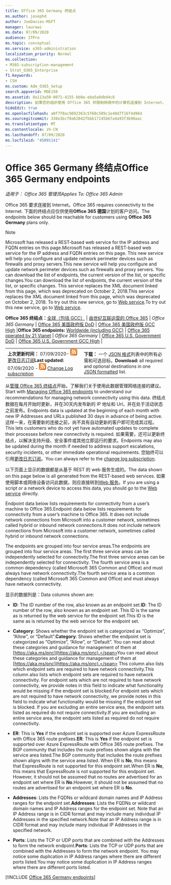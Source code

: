 ```yaml
---
title: Office 365 Germany 终结点
ms.author: josephd
author: JoeDavies-MSFT
manager: laurawi
ms.date: 07/09/2020
audience: ITPro
ms.topic: conceptual
ms.service: o365-administration
localization_priority: Normal
ms.collection:
- M365-subscription-management
- Strat_O365_Enterprise
f1.keywords:
- CSH
ms.custom: Adm_O365_Setup
search.appverid: MOE150
ms.assetid: 8a113a50-0071-4155-bb8e-eba5a8dbd4c8
description: 如果您的组织使用 Office 365 并限制网络中的计算机连接到 Internet，则在下面您将找到您应在出站允许列表中包含的终结点 (Fqdn、端口、Url 以及 IPv4 和 IPv6 地址范围) ，以确保您的计算机可以成功使用 Office 365。
hideEdit: true
ms.openlocfilehash: a0f7f0ac9892363c5f60c509c1e48d7f16f4d96d
ms.sourcegitcommit: 338e3bcf0a62842fbbb17145b67a4a93f3b90aac
ms.translationtype: MT
ms.contentlocale: zh-CN
ms.lasthandoff: 07/09/2020
ms.locfileid: "45091141"
---
```

# <a name="office-365-germany-endpoints"></a><span data-ttu-id="16334-103">Office 365 Germany 终结点</span><span class="sxs-lookup"><span data-stu-id="16334-103">Office 365 Germany endpoints</span></span>

 <span data-ttu-id="16334-104">*适用于： Office 365 管理员*</span><span class="sxs-lookup"><span data-stu-id="16334-104">*Applies To: Office 365 Admin*</span></span>

<span data-ttu-id="16334-105">Office 365 要求连接到 Internet。</span><span class="sxs-lookup"><span data-stu-id="16334-105">Office 365 requires connectivity to the Internet.</span></span> <span data-ttu-id="16334-106">下面的终结点应仅供使用**Office 365 德国**计划的客户访问。</span><span class="sxs-lookup"><span data-stu-id="16334-106">The endpoints below should be reachable for customers using **Office 365 Germany** plans only.</span></span>
  
> [!NOTE]
> <span data-ttu-id="16334-107">Microsoft has released a REST-based web service for the IP address and FQDN entries on this page.</span><span class="sxs-lookup"><span data-stu-id="16334-107">Microsoft has released a REST-based web service for the IP address and FQDN entries on this page.</span></span> <span data-ttu-id="16334-108">This new service will help you configure and update network perimeter devices such as firewalls and proxy servers.</span><span class="sxs-lookup"><span data-stu-id="16334-108">This new service will help you configure and update network perimeter devices such as firewalls and proxy servers.</span></span> <span data-ttu-id="16334-109">You can download the list of endpoints, the current version of the list, or specific changes.</span><span class="sxs-lookup"><span data-stu-id="16334-109">You can download the list of endpoints, the current version of the list, or specific changes.</span></span> <span data-ttu-id="16334-110">This service replaces the XML document linked from this page, which was deprecated on October 2, 2018.</span><span class="sxs-lookup"><span data-stu-id="16334-110">This service replaces the XML document linked from this page, which was deprecated on October 2, 2018.</span></span> <span data-ttu-id="16334-111">To try out this new service, go to [Web service](office-365-ip-web-service.md).</span><span class="sxs-lookup"><span data-stu-id="16334-111">To try out this new service, go to [Web service](office-365-ip-web-service.md).</span></span>
 
 <span data-ttu-id="16334-112">**Office 365 终结点：**[全球（包括 GCC）](urls-and-ip-address-ranges.md)  | [由世纪互联运营的 Office 365](urls-and-ip-address-ranges-21vianet.md)  | *Office 365 Germany* | [Office 365 美国政府版 DoD](office-365-u-s-government-dod-endpoints.md) | [Office 365 美国政府版 GCC High](office-365-u-s-government-gcc-high-endpoints.md)  |</span><span class="sxs-lookup"><span data-stu-id="16334-112">**Office 365 endpoints:** [Worldwide (including GCC)](urls-and-ip-address-ranges.md)  | [Office 365 operated by 21 Vianet](urls-and-ip-address-ranges-21vianet.md)  | *Office 365 Germany* | [Office 365 U.S. Government DoD](office-365-u-s-government-dod-endpoints.md) | [Office 365 U.S. Government GCC High](office-365-u-s-government-gcc-high-endpoints.md)  |</span></span>
  
|||
|:-----|:-----|
|<span data-ttu-id="16334-113">**上次更新时间：** 07/09/2020- ![ RSS ](media/5dc6bb29-25db-4f44-9580-77c735492c4b.png) [更改日志订阅](https://endpoints.office.com/version/Germany?allversions=true&format=rss&clientrequestid=b10c5ed1-bad1-445f-b386-b919946339a7)</span><span class="sxs-lookup"><span data-stu-id="16334-113">**Last updated:** 07/09/2020 - ![RSS](media/5dc6bb29-25db-4f44-9580-77c735492c4b.png) [Change Log subscription](https://endpoints.office.com/version/Germany?allversions=true&format=rss&clientrequestid=b10c5ed1-bad1-445f-b386-b919946339a7)</span></span> |<span data-ttu-id="16334-114">**下载：** 一个 [JSON 格式](https://endpoints.office.com/endpoints/Germany?clientrequestid=b10c5ed1-bad1-445f-b386-b919946339a7)列表中的所有必需和可选目标。</span><span class="sxs-lookup"><span data-stu-id="16334-114">**Download:** all required and optional destinations in one [JSON formatted](https://endpoints.office.com/endpoints/Germany?clientrequestid=b10c5ed1-bad1-445f-b386-b919946339a7) list.</span></span>  <br/> |

<span data-ttu-id="16334-115">从[管理 Office 365 终结点](managing-office-365-endpoints.md)开始，了解我们关于使用此数据管理网络连接的建议。</span><span class="sxs-lookup"><span data-stu-id="16334-115">Start with [Managing Office 365 endpoints](managing-office-365-endpoints.md) to understand our recommendations for managing network connectivity using this data.</span></span> <span data-ttu-id="16334-116">终结点数据在每月开始时更新，并在30天内发布新的 IP 地址和 Url，并在处于活动状态之前发布。</span><span class="sxs-lookup"><span data-stu-id="16334-116">Endpoints data is updated at the beginning of each month with new IP Addresses and URLs published 30 days in advance of being active.</span></span> <span data-ttu-id="16334-117">这样一来，在需要新的连接之前，尚不具有自动更新的客户即可完成其过程。</span><span class="sxs-lookup"><span data-stu-id="16334-117">This lets customers who do not yet have automated updates to complete their processes before new connectivity is required.</span></span> <span data-ttu-id="16334-118">如果需要，还可以更新终结点，以解决支持升级、安全事件或其他立即运行的要求。</span><span class="sxs-lookup"><span data-stu-id="16334-118">Endpoints may also be updated during the month if needed to address support escalations, security incidents, or other immediate operational requirements.</span></span> <span data-ttu-id="16334-119">您始终可以引用[更改日志订阅](https://endpoints.office.com/version/Germany?allversions=true&format=rss&clientrequestid=b10c5ed1-bad1-445f-b386-b919946339a7)。</span><span class="sxs-lookup"><span data-stu-id="16334-119">You can always refer to the [change log subscription](https://endpoints.office.com/version/Germany?allversions=true&format=rss&clientrequestid=b10c5ed1-bad1-445f-b386-b919946339a7).</span></span>

<span data-ttu-id="16334-120">以下页面上显示的数据都是从基于 REST 的 web 服务生成的。</span><span class="sxs-lookup"><span data-stu-id="16334-120">The data shown on this page below is all generated from the REST-based web services.</span></span> <span data-ttu-id="16334-121">如果使用脚本或网络设备访问此数据，则应直接转到[Web 服务](office-365-ip-web-service.md)。</span><span class="sxs-lookup"><span data-stu-id="16334-121">If you are using a script or a network device to access this data, you should go to the [Web service](office-365-ip-web-service.md) directly.</span></span>

<span data-ttu-id="16334-122">Endpoint data below lists requirements for connectivity from a user’s machine to Office 365.</span><span class="sxs-lookup"><span data-stu-id="16334-122">Endpoint data below lists requirements for connectivity from a user’s machine to Office 365.</span></span> <span data-ttu-id="16334-123">It does not include network connections from Microsoft into a customer network, sometimes called hybrid or inbound network connections.</span><span class="sxs-lookup"><span data-stu-id="16334-123">It does not include network connections from Microsoft into a customer network, sometimes called hybrid or inbound network connections.</span></span>

<span data-ttu-id="16334-124">The endpoints are grouped into four service areas.</span><span class="sxs-lookup"><span data-stu-id="16334-124">The endpoints are grouped into four service areas.</span></span> <span data-ttu-id="16334-125">The first three service areas can be independently selected for connectivity.</span><span class="sxs-lookup"><span data-stu-id="16334-125">The first three service areas can be independently selected for connectivity.</span></span> <span data-ttu-id="16334-126">The fourth service area is a common dependency (called Microsoft 365 Common and Office) and must always have network connectivity.</span><span class="sxs-lookup"><span data-stu-id="16334-126">The fourth service area is a common dependency (called Microsoft 365 Common and Office) and must always have network connectivity.</span></span>

<span data-ttu-id="16334-127">显示的数据列是：</span><span class="sxs-lookup"><span data-stu-id="16334-127">Data columns shown are:</span></span>

- <span data-ttu-id="16334-128">**ID**: The ID number of the row, also known as an endpoint set.</span><span class="sxs-lookup"><span data-stu-id="16334-128">**ID**: The ID number of the row, also known as an endpoint set.</span></span> <span data-ttu-id="16334-129">This ID is the same as is returned by the web service for the endpoint set.</span><span class="sxs-lookup"><span data-stu-id="16334-129">This ID is the same as is returned by the web service for the endpoint set.</span></span>

- <span data-ttu-id="16334-130">**Category**: Shows whether the endpoint set is categorized as “Optimize”, “Allow”, or “Default”.</span><span class="sxs-lookup"><span data-stu-id="16334-130">**Category**: Shows whether the endpoint set is categorized as “Optimize”, “Allow”, or “Default”.</span></span> <span data-ttu-id="16334-131">You can read about these categories and guidance for management of them at [https://aka.ms/pnc](https://aka.ms/pnc).</span><span class="sxs-lookup"><span data-stu-id="16334-131">You can read about these categories and guidance for management of them at [https://aka.ms/pnc](https://aka.ms/pnc).</span></span> <span data-ttu-id="16334-132">This column also lists which endpoint sets are required to have network connectivity.</span><span class="sxs-lookup"><span data-stu-id="16334-132">This column also lists which endpoint sets are required to have network connectivity.</span></span> <span data-ttu-id="16334-133">For endpoint sets which are not required to have network connectivity, we provide notes in this field to indicate what functionality would be missing if the endpoint set is blocked.</span><span class="sxs-lookup"><span data-stu-id="16334-133">For endpoint sets which are not required to have network connectivity, we provide notes in this field to indicate what functionality would be missing if the endpoint set is blocked.</span></span> <span data-ttu-id="16334-134">If you are excluding an entire service area, the endpoint sets listed as required do not require connectivity.</span><span class="sxs-lookup"><span data-stu-id="16334-134">If you are excluding an entire service area, the endpoint sets listed as required do not require connectivity.</span></span>

- <span data-ttu-id="16334-135">**ER**: This is **Yes** if the endpoint set is supported over Azure ExpressRoute with Office 365 route prefixes.</span><span class="sxs-lookup"><span data-stu-id="16334-135">**ER**: This is **Yes** if the endpoint set is supported over Azure ExpressRoute with Office 365 route prefixes.</span></span> <span data-ttu-id="16334-136">The BGP community that includes the route prefixes shown aligns with the service area listed.</span><span class="sxs-lookup"><span data-stu-id="16334-136">The BGP community that includes the route prefixes shown aligns with the service area listed.</span></span> <span data-ttu-id="16334-137">When ER is **No**, this means that ExpressRoute is not supported for this endpoint set.</span><span class="sxs-lookup"><span data-stu-id="16334-137">When ER is **No**, this means that ExpressRoute is not supported for this endpoint set.</span></span> <span data-ttu-id="16334-138">However, it should not be assumed that no routes are advertised for an endpoint set where ER is **No**.</span><span class="sxs-lookup"><span data-stu-id="16334-138">However, it should not be assumed that no routes are advertised for an endpoint set where ER is **No**.</span></span>

- <span data-ttu-id="16334-139">**Addresses**: Lists the FQDNs or wildcard domain names and IP Address ranges for the endpoint set.</span><span class="sxs-lookup"><span data-stu-id="16334-139">**Addresses**: Lists the FQDNs or wildcard domain names and IP Address ranges for the endpoint set.</span></span> <span data-ttu-id="16334-140">Note that an IP Address range is in CIDR format and may include many individual IP Addresses in the specified network.</span><span class="sxs-lookup"><span data-stu-id="16334-140">Note that an IP Address range is in CIDR format and may include many individual IP Addresses in the specified network.</span></span>
 
- <span data-ttu-id="16334-141">**Ports**: Lists the TCP or UDP ports that are combined with the Addresses to form the network endpoint.</span><span class="sxs-lookup"><span data-stu-id="16334-141">**Ports**: Lists the TCP or UDP ports that are combined with the Addresses to form the network endpoint.</span></span> <span data-ttu-id="16334-142">You may notice some duplication in IP Address ranges where there are different ports listed.</span><span class="sxs-lookup"><span data-stu-id="16334-142">You may notice some duplication in IP Address ranges where there are different ports listed.</span></span>

[!INCLUDE [Office 365 Germany endpoints](./includes/office-365-germany-endpoints.md)]

 

